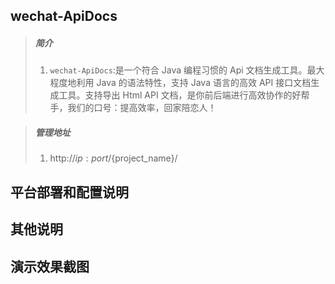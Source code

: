 wechat-ApiDocs
------------------------

>##### 简介
> 1. `wechat-ApiDocs`:是一个符合 Java 编程习惯的 Api 文档生成工具。最大程度地利用 Java 的语法特性，支持 Java 语言的高效 API 接口文档生成工具。支持导出 Html API 文档，是你前后端进行高效协作的好帮手，我们的口号：提高效率，回家陪恋人！


>##### 管理地址
> 1. http://${ip:port}/${project_name}/

平台部署和配置说明
------------------------



其他说明
------------------------


演示效果截图
------------------------


